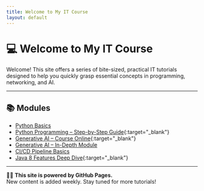 ```yaml
---
title: Welcome to My IT Course
layout: default
---
```


# 💻 Welcome to My IT Course

Welcome! This site offers a series of bite-sized, practical IT tutorials designed to help you quickly grasp essential concepts in programming, networking, and AI.

---

## 📚 Modules

- [Python Basics](/it-course/python-basics/)
- [Python Programming – Step-by-Step Guide](https://www.igmguru.com/data-science-bi/python-training){:target="_blank"}
- [Generative AI – Course Online](https://www.igmguru.com/machine-learning-ai/generative-ai-training){:target="_blank"}
- [Generative AI – In-Depth Module](/it-course/generative-ai/)
- [CI/CD Pipeline Basics](/it-course/ci-cd-pipeline-basics/)
- [Java 8 Features Deep Dive](/it-course/java-8-features/){:target="_blank"}

---

🧑‍🏫 **This site is powered by GitHub Pages.**  
New content is added weekly. Stay tuned for more tutorials!
